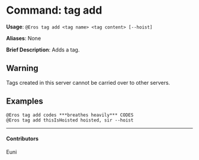 # Command: tag add


**Usage**: `@Eros tag add <tag name> <tag content> [--hoist]`

**Aliases**: None

**Brief Description**: Adds a tag.



## Warning


Tags created in this server cannot be carried over to other servers.

## Examples

```
@Eros tag add codes ***breathes heavily*** CODES
@Eros tag add thisIsHoisted hoisted, sir --hoist
```


---

#### Contributors


Euni
